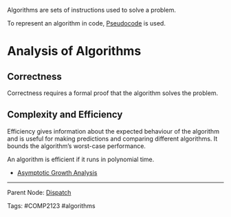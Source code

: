 Algorithms are sets of instructions used to solve a problem.

To represent an algorithm in code, [Pseudocode](./Pseudocode.md#) is used.

# Analysis of Algorithms

## Correctness

Correctness requires a formal proof that the algorithm solves the problem.

## Complexity and Efficiency

Efficiency gives information about the expected behaviour of the
algorithm and is useful for making predictions and comparing
different algorithms. It bounds the algorithm’s worst-case performance.

An algorithm is efficient if it runs in polynomial time.

- [Asymptotic Growth Analysis](./Asymptotic%2520Growth%2520Analysis.md#)

---

Parent Node: [Dispatch](../Dispatch.md#)

Tags: #COMP2123 #algorithms 